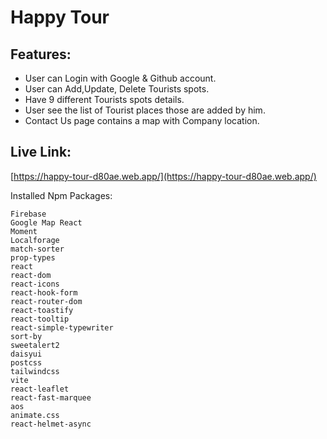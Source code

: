 # Happy Tour

## Features: 
* User can Login with Google & Github account.
* User can Add,Update, Delete Tourists spots.
* Have 9 different Tourists spots details.
* User see the list of Tourist places those are added by him.
* Contact Us page contains a map with Company location.

## Live Link:
 
 [https://happy-tour-d80ae.web.app/](https://happy-tour-d80ae.web.app/) 


Installed Npm Packages:
```
Firebase
Google Map React
Moment
Localforage
match-sorter
prop-types
react
react-dom
react-icons
react-hook-form
react-router-dom
react-toastify
react-tooltip
react-simple-typewriter
sort-by
sweetalert2
daisyui
postcss
tailwindcss
vite
react-leaflet
react-fast-marquee
aos
animate.css
react-helmet-async
```

